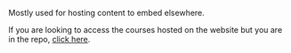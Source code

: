 Mostly used for hosting content to embed elsewhere.

If you are looking to access the courses hosted on the website but you are in the repo,
[click here](https://scs-technology-and-innovation.github.io/courses/).

